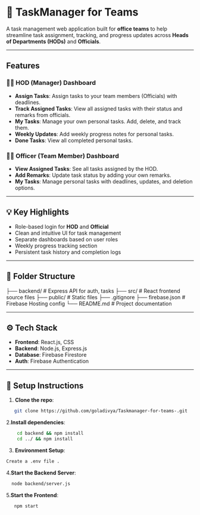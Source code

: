 # 📝 TaskManager for Teams

A task management web application built for **office teams** to help streamline task assignment, tracking, and progress updates across **Heads of Departments (HODs)** and **Officials**.

---

##  Features

### 👨‍💼 HOD (Manager) Dashboard
- **Assign Tasks**: Assign tasks to your team members (Officials) with deadlines.
- **Track Assigned Tasks**: View all assigned tasks with their status and remarks from officials.
- **My Tasks**: Manage your own personal tasks. Add, delete, and track them.
- **Weekly Updates**: Add weekly progress notes for personal tasks.
- **Done Tasks**: View all completed personal tasks.

### 👨‍💻 Officer (Team Member) Dashboard
- **View Assigned Tasks**: See all tasks assigned by the HOD.
- **Add Remarks**: Update task status by adding your own remarks.
- **My Tasks**: Manage personal tasks with deadlines, updates, and deletion options.

---

## 💡 Key Highlights
- Role-based login for **HOD** and **Official**
- Clean and intuitive UI for task management
- Separate dashboards based on user roles
- Weekly progress tracking section
- Persistent task history and completion logs

---

## 📂 Folder Structure

├── backend/ # Express API for auth, tasks
├── src/ # React frontend source files
├── public/ # Static files
├── .gitignore
├── firebase.json # Firebase Hosting config
└── README.md # Project documentation


---

## ⚙️ Tech Stack

- **Frontend**: React.js, CSS
- **Backend**: Node.js, Express.js
- **Database**: Firebase Firestore
- **Auth**: Firebase Authentication


---

## 🚧 Setup Instructions

1. **Clone the repo**:
```bash
   git clone https://github.com/goladivya/Taskmanager-for-teams-.git
   ```

   


2.**Install dependencies**:
```bash
    cd backend && npm install
    cd ../ && npm install
```


3. **Environment Setup**:
```bash
Create a .env file .

```

4.**Start the Backend Server**:
```bash
  node backend/server.js
```

5.**Start the Frontend**:
```bash
   npm start
   ```